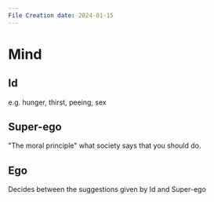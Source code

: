 ```yaml
---
File Creation date: 2024-01-15
---
```

# Mind
## Id
e.g. hunger, thirst, peeing, sex
## Super-ego
"The moral principle" 
what society says that you should do.
## Ego
Decides between the suggestions given by Id and Super-ego